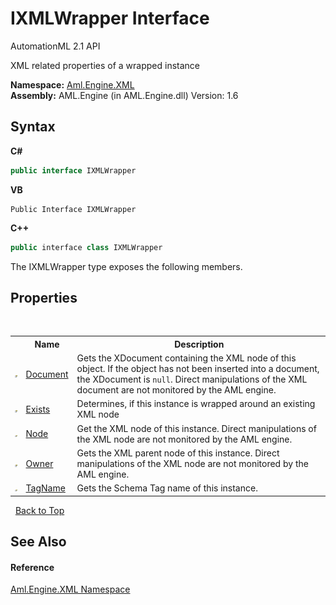 # IXMLWrapper Interface
AutomationML 2.1 API 

XML related properties of a wrapped instance

**Namespace:**&nbsp;<a href="N_Aml_Engine_XML">Aml.Engine.XML</a><br />**Assembly:**&nbsp;AML.Engine (in AML.Engine.dll) Version: 1.6

## Syntax

**C#**<br />
``` C#
public interface IXMLWrapper
```

**VB**<br />
``` VB
Public Interface IXMLWrapper
```

**C++**<br />
``` C++
public interface class IXMLWrapper
```

The IXMLWrapper type exposes the following members.


## Properties
&nbsp;<table><tr><th></th><th>Name</th><th>Description</th></tr><tr><td>![Public property](media/pubproperty.gif "Public property")</td><td><a href="P_Aml_Engine_XML_IXMLWrapper_Document">Document</a></td><td>
Gets the XDocument containing the XML node of this object. If the object has not been inserted into a document, the XDocument is `null`. Direct manipulations of the XML document are not monitored by the AML engine.</td></tr><tr><td>![Public property](media/pubproperty.gif "Public property")</td><td><a href="P_Aml_Engine_XML_IXMLWrapper_Exists">Exists</a></td><td>
Determines, if this instance is wrapped around an existing XML node</td></tr><tr><td>![Public property](media/pubproperty.gif "Public property")</td><td><a href="P_Aml_Engine_XML_IXMLWrapper_Node">Node</a></td><td>
Get the XML node of this instance. Direct manipulations of the XML node are not monitored by the AML engine.</td></tr><tr><td>![Public property](media/pubproperty.gif "Public property")</td><td><a href="P_Aml_Engine_XML_IXMLWrapper_Owner">Owner</a></td><td>
Gets the XML parent node of this instance. Direct manipulations of the XML node are not monitored by the AML engine.</td></tr><tr><td>![Public property](media/pubproperty.gif "Public property")</td><td><a href="P_Aml_Engine_XML_IXMLWrapper_TagName">TagName</a></td><td>
Gets the Schema Tag name of this instance.</td></tr></table>&nbsp;
<a href="#ixmlwrapper-interface">Back to Top</a>

## See Also


#### Reference
<a href="N_Aml_Engine_XML">Aml.Engine.XML Namespace</a><br />